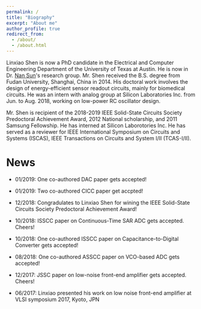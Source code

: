 ```yaml
---
permalink: /
title: "Biography"
excerpt: "About me"
author_profile: true
redirect_from: 
  - /about/
  - /about.html
---
```


Linxiao Shen is now a PhD candidate in the Electrical and Computer Engineering Department of the University of Texas at Austin. He is now in Dr. [Nan Sun](https://www.cerc.utexas.edu/~nansun/)'s research group. Mr. Shen received the B.S. degree from Fudan University, Shanghai, China in 2014. His doctoral work involves the design of energy-efficient sensor readout circuits, mainly for biomedical circuits. He was an intern with analog group at Silicon Laboratories Inc. from Jun. to Aug. 2018, working on low-power RC oscillator design. 

Mr. Shen is recipient of the 2018-2019 IEEE Solid-State Circuits Society Predoctoral Achievement Award, 2012 National scholarship, and 2011 Samsung Fellowship. He has interned at Silicon Laborotories Inc. He has served as a reviewer for IEEE International Symposium on Circuits and Systems (ISCAS), IEEE Transactions on Circuits and System I/II (TCAS-I/II). 



News
======

* 01/2019: One co-authored DAC paper gets accepted! 

* 01/2019: Two co-authored CICC paper get accpted!

* 12/2018: Congradulates to Linxiao Shen for wining the IEEE Solid-State Circuits Society Predoctoral Achievement Award!

* 10/2018: ISSCC paper on Continuous-Time SAR ADC gets accepted. Cheers!

* 10/2018: One co-authored ISSCC paper on Capacitance-to-Digital Converter gets accepted!

* 08/2018: One co-authored ASSCC paper on VCO-based ADC gets accepted!

* 12/2017: JSSC paper on low-noise front-end amplifier gets accepted. Cheers!

* 06/2017: Linxiao presented his work on low noise front-end amplifier at VLSI symposium 2017, Kyoto, JPN
